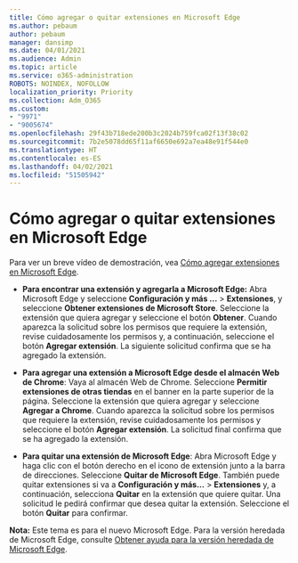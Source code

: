 ```yaml
---
title: Cómo agregar o quitar extensiones en Microsoft Edge
ms.author: pebaum
author: pebaum
manager: dansimp
ms.date: 04/01/2021
ms.audience: Admin
ms.topic: article
ms.service: o365-administration
ROBOTS: NOINDEX, NOFOLLOW
localization_priority: Priority
ms.collection: Adm_O365
ms.custom:
- "9971"
- "9005674"
ms.openlocfilehash: 29f43b718ede200b3c2024b759fca02f13f38c02
ms.sourcegitcommit: 7b2e5078dd65f11af6650e692a7ea48e91f544e0
ms.translationtype: HT
ms.contentlocale: es-ES
ms.lasthandoff: 04/02/2021
ms.locfileid: "51505942"
---
```

# <a name="how-to-add-or-remove-extensions-in-microsoft-edge"></a>Cómo agregar o quitar extensiones en Microsoft Edge

Para ver un breve vídeo de demostración, vea [Cómo agregar extensiones en Microsoft Edge](https://support.microsoft.com/help/4027935/windows-10-add-or-remove-browser-extensions).

- **Para encontrar una extensión y agregarla a Microsoft Edge:** Abra Microsoft Edge y seleccione **Configuración y más ...** > **Extensiones**, y seleccione **Obtener extensiones de Microsoft Store**. Seleccione la extensión que quiera agregar y seleccione el botón **Obtener**. Cuando aparezca la solicitud sobre los permisos que requiere la extensión, revise cuidadosamente los permisos y, a continuación, seleccione el botón **Agregar extensión**. La siguiente solicitud confirma que se ha agregado la extensión.

- **Para agregar una extensión a Microsoft Edge desde el almacén Web de Chrome**: Vaya al almacén Web de Chrome. Seleccione **Permitir extensiones de otras tiendas** en el banner en la parte superior de la página. Seleccione la extensión que quiera agregar y seleccione **Agregar a Chrome**. Cuando aparezca la solicitud sobre los permisos que requiere la extensión, revise cuidadosamente los permisos y seleccione el botón **Agregar extensión**. La solicitud final confirma que se ha agregado la extensión.

- **Para quitar una extensión de Microsoft Edge**: Abra Microsoft Edge y haga clic con el botón derecho en el icono de extensión junto a la barra de direcciones. Seleccione **Quitar de Microsoft Edge**. También puede quitar extensiones si va a **Configuración y más...** > **Extensiones** y, a continuación, selecciona **Quitar** en la extensión que quiere quitar. Una solicitud le pedirá confirmar que desea quitar la extensión. Seleccione el botón **Quitar** para confirmar.

**Nota:** Este tema es para el nuevo Microsoft Edge. Para la versión heredada de Microsoft Edge, consulte [Obtener ayuda para la versión heredada de Microsoft Edge](https://support.microsoft.com/hub/4522743/microsoft-edge-help).